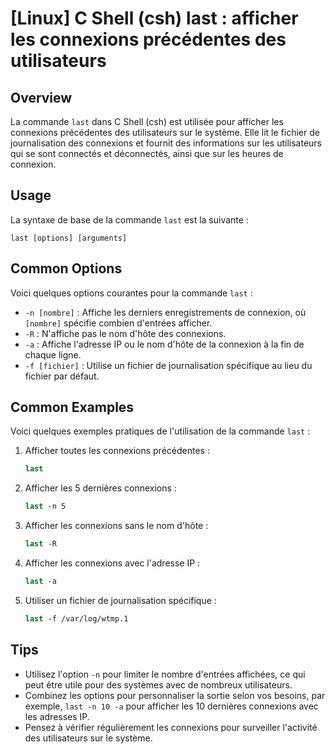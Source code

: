 # [Linux] C Shell (csh) last : afficher les connexions précédentes des utilisateurs

## Overview
La commande `last` dans C Shell (csh) est utilisée pour afficher les connexions précédentes des utilisateurs sur le système. Elle lit le fichier de journalisation des connexions et fournit des informations sur les utilisateurs qui se sont connectés et déconnectés, ainsi que sur les heures de connexion.

## Usage
La syntaxe de base de la commande `last` est la suivante :

```
last [options] [arguments]
```

## Common Options
Voici quelques options courantes pour la commande `last` :

- `-n [nombre]` : Affiche les derniers enregistrements de connexion, où `[nombre]` spécifie combien d'entrées afficher.
- `-R` : N'affiche pas le nom d'hôte des connexions.
- `-a` : Affiche l'adresse IP ou le nom d'hôte de la connexion à la fin de chaque ligne.
- `-f [fichier]` : Utilise un fichier de journalisation spécifique au lieu du fichier par défaut.

## Common Examples
Voici quelques exemples pratiques de l'utilisation de la commande `last` :

1. Afficher toutes les connexions précédentes :
   ```csh
   last
   ```

2. Afficher les 5 dernières connexions :
   ```csh
   last -n 5
   ```

3. Afficher les connexions sans le nom d'hôte :
   ```csh
   last -R
   ```

4. Afficher les connexions avec l'adresse IP :
   ```csh
   last -a
   ```

5. Utiliser un fichier de journalisation spécifique :
   ```csh
   last -f /var/log/wtmp.1
   ```

## Tips
- Utilisez l'option `-n` pour limiter le nombre d'entrées affichées, ce qui peut être utile pour des systèmes avec de nombreux utilisateurs.
- Combinez les options pour personnaliser la sortie selon vos besoins, par exemple, `last -n 10 -a` pour afficher les 10 dernières connexions avec les adresses IP.
- Pensez à vérifier régulièrement les connexions pour surveiller l'activité des utilisateurs sur le système.